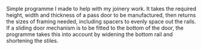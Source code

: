Simple programme I made to help with my joinery work. It takes the required height, width and thickness of a pass door to be manufactured, then returns the sizes of framing needed,
including spacers to evenly space out the rails. If a sliding door mechanism is to be fitted to the bottom of the door, the programme takes this into account by widening the
bottom rail and shortening the stiles.

